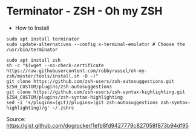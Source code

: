 # Terminator - ZSH - Oh my ZSH

- How to Install
```
sudo apt install terminator
sudo update-alternatives --config x-terminal-emulator # Choose the /usr/bin/terminator

sudo apt install zsh
sh -c "$(wget --no-check-certificate https://raw.githubusercontent.com/robbyrussel/oh-my-zsh/master/tools/install.sh -O -)"
git clone https://github.com/zsh-users/zsh-autosuggestions.git $ZSH_CUSTOM/plugins/zsh-autosuggestions
git clone https://github.com/zsh-users/zsh-syntax-highlighting.git $ZSH_CUSTOM/plugins/zsh-syntax-highlighting
sed -i 's/plugins=(git)/plugins=(git zsh-autosuggestions zsh-syntax-highlighting)/g' ~/.zshrc
```

Source: https://gist.github.com/dogrocker/1efb8fd9427779c827058f873b94df95
